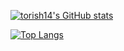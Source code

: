 [![torish14's GitHub stats](https://github-readme-stats.vercel.app/api?username=torish14&count_private=true&show_icons=true&theme=shades-of-purple)](https://github.com/anuraghazra/github-readme-stats)

[![Top Langs](https://github-readme-stats.vercel.app/api/top-langs/?username=torish14&theme=shades-of-purple)](https://github.com/anuraghazra/github-readme-stats)
